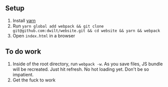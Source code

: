 ## Setup

1. Install [yarn](https://yarnpkg.com/en/docs/install) 
2. Run `yarn global add webpack && git clone git@github.com:dwilt/website.git && cd website && yarn && webpack`    
3. Open `index.html` in a browser
  
## To do work

1. Inside of the root directory, run `webpack -w`. As you save files, JS bundle will be recreated. Just hit refresh. No hot loading yet. Don't be so impatient.
2. Get the fuck to work